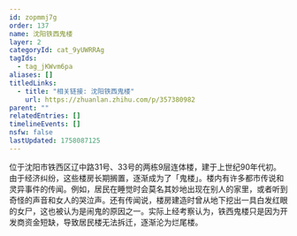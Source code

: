```yaml
---
id: zopmmj7g
order: 137
name: 沈阳铁西鬼楼
layer: 2
categoryId: cat_9yUWRRAg
tagIds:
  - tag_jKWvm6pa
aliases: []
titledLinks:
  - title: "相关链接: 沈阳铁西鬼楼"
    url: https://zhuanlan.zhihu.com/p/357380982
parent: ""
relatedEntries: []
timelineEvents: []
nsfw: false
lastUpdated: 1758087125
---
```


位于沈阳市铁西区辽中路31号、33号的两栋9层连体楼，建于上世纪90年代初。由于经济纠纷，这些楼房长期搁置，逐渐成为了「鬼楼」。楼内有许多都市传说和灵异事件的传闻。例如，居民在睡觉时会莫名其妙地出现在别人的家里，或者听到奇怪的声音和女人的哭泣声。还有传闻说，楼房建造时曾从地下挖出一具白发红眼的女尸，这也被认为是闹鬼的原因之一。实际上经考察认为，铁西鬼楼只是因为开发商资金短缺，导致居民楼无法拆迁，逐渐沦为烂尾楼。
